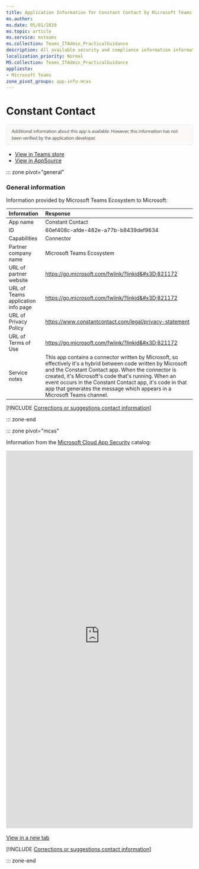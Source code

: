 ```yaml
---
title: Application Information for Constant Contact by Microsoft Teams Ecosystem
ms.author: 
ms.date: 05/01/2019
ms.topic: article
ms.service: msteams
ms.collection: Teams_ITAdmin_PracticalGuidance
description: All available security and compliance information information for Constant Contact, its data handling policies, its Microsoft Cloud App Security app catalog information, and security/compliance information in the CSA STAR registry.
localization_priority: Normal
MS.collection: Teams_ITAdmin_PracticalGuidance
appliesto:
- Microsoft Teams
zone_pivot_groups: app-info-mcas
---
```

# Constant Contact

<p></p><img alt="Non-attested image" src="./images/unattested.png" width="650"/>

* <a href="https://teams.microsoft.com/l/app/60ef408c-afde-482e-a77b-b8439def9634" target="_blank">View in Teams store</a>
* <a href="https://appsource.microsoft.com/en-us/product/office/WA104381583" target="_blank">View in AppSource</a>

::: zone pivot="general"

### General information

Information provided by Microsoft Teams Ecosystem to Microsoft:

| **Information** | **Response** |
|:----------------|:-------------|
| App name | Constant Contact |
| ID | 60ef408c-afde-482e-a77b-b8439def9634 |
| Capabilities | Connector |
| Partner company name | Microsoft Teams Ecosystem |
| URL of partner website | <https://go.microsoft.com/fwlink/?linkid&#x3D;821172> |
| URL of Teams application info page | <https://go.microsoft.com/fwlink/?linkid&#x3D;821172> |
| URL of Privacy Policy | <https://www.constantcontact.com/legal/privacy-statement> |
| URL of Terms of Use | <https://go.microsoft.com/fwlink/?linkid&#x3D;821172> |
| Service notes | This app contains a connector written by Microsoft, so effectively it&#x27;s a hybrid between code written by Microsoft and the Constant Contact app. When the connector is created, it&#x27;s Microsoft&#x27;s code that&#x27;s running. When an event occurs in the Constant Contact app, it&#x27;s code in that app that generates the message which appears in a Microsoft Teams channel. |

 [!INCLUDE [Corrections or suggestions contact information](./includes/corrections-or-suggestions.md)]

::: zone-end


::: zone pivot="mcas"

Information from the [Microsoft Cloud App Security](https://www.microsoft.com/en-us/enterprise-mobility-security/cloud-app-security) catalog:

<iframe height='1020' title='Microsoft Cloud App Security Information' src='https://3ca685143b5b46b4b0e5266dadf2e97c.codepen.website/#/dashboard/11307' frameborder='no'  style='width: 100%;'></iframe>

<a href="https://3ca685143b5b46b4b0e5266dadf2e97c.codepen.website/#/dashboard/11307" target="_blank">View in a new tab</a>

[!INCLUDE [Corrections or suggestions contact information](./includes/corrections-or-suggestions.md)]

::: zone-end

